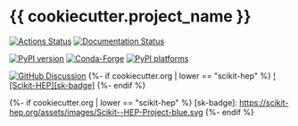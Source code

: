 # {{ cookiecutter.project_name }}

[![Actions Status][actions-badge]][actions-link]
[![Documentation Status][rtd-badge]][rtd-link]

[![PyPI version][pypi-version]][pypi-link]
[![Conda-Forge][conda-badge]][conda-link]
[![PyPI platforms][pypi-platforms]][pypi-link]

[![GitHub Discussion][github-discussions-badge]][github-discussions-link]
{%- if cookiecutter.org | lower == "scikit-hep" %}
[![Scikit-HEP][sk-badge]](https://scikit-hep.org/) {%- endif %}

<!-- SPHINX-START -->

<!-- prettier-ignore-start -->
[actions-badge]:            {{cookiecutter.url}}/workflows/CI/badge.svg
[actions-link]:             {{cookiecutter.url}}/actions
[conda-badge]:              https://img.shields.io/conda/vn/conda-forge/{{cookiecutter.project_name}}
[conda-link]:               https://github.com/conda-forge/{{cookiecutter.project_name}}-feedstock
[github-discussions-badge]: https://img.shields.io/static/v1?label=Discussions&message=Ask&color=blue&logo=github
[github-discussions-link]:  {{cookiecutter.url}}/discussions
[pypi-link]:                https://pypi.org/project/{{cookiecutter.project_name}}/
[pypi-platforms]:           https://img.shields.io/pypi/pyversions/{{cookiecutter.project_name}}
[pypi-version]:             https://img.shields.io/pypi/v/{{cookiecutter.project_name}}
[rtd-badge]:                https://readthedocs.org/projects/{{cookiecutter.project_name}}/badge/?version=latest
[rtd-link]:                 https://{{cookiecutter.project_name}}.readthedocs.io/en/latest/?badge=latest
{%- if cookiecutter.org | lower == "scikit-hep" %}
[sk-badge]:                 https://scikit-hep.org/assets/images/Scikit--HEP-Project-blue.svg
{%- endif %}

<!-- prettier-ignore-end -->
